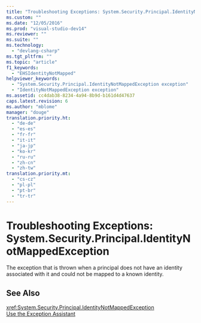 ```yaml
---
title: "Troubleshooting Exceptions: System.Security.Principal.IdentityNotMappedException"
ms.custom: ""
ms.date: "12/05/2016"
ms.prod: "visual-studio-dev14"
ms.reviewer: ""
ms.suite: ""
ms.technology: 
  - "devlang-csharp"
ms.tgt_pltfrm: ""
ms.topic: "article"
f1_keywords: 
  - "EHSIdentityNotMapped"
helpviewer_keywords: 
  - "System.Security.Principal.IdentityNotMappedException exception"
  - "IdentityNotMappedException exception"
ms.assetid: cc4dab38-8234-4a94-8b9d-b161d4d47637
caps.latest.revision: 6
ms.author: "mblome"
manager: "douge"
translation.priority.ht: 
  - "de-de"
  - "es-es"
  - "fr-fr"
  - "it-it"
  - "ja-jp"
  - "ko-kr"
  - "ru-ru"
  - "zh-cn"
  - "zh-tw"
translation.priority.mt: 
  - "cs-cz"
  - "pl-pl"
  - "pt-br"
  - "tr-tr"
---
```

# Troubleshooting Exceptions: System.Security.Principal.IdentityNotMappedException
The exception that is thrown when a principal does not have an identity associated with it and could not be mapped to a known identity.  
  
## See Also  
 <xref:System.Security.Principal.IdentityNotMappedException>   
 [Use the Exception Assistant](../Topic/How%20to:%20Use%20the%20Exception%20Assistant.md)